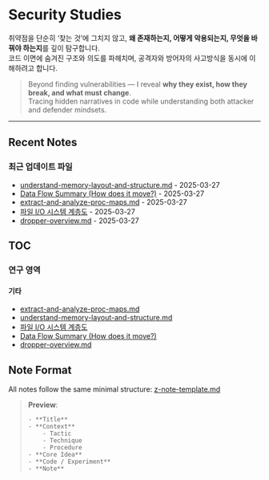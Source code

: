 # Security Studies

취약점을 단순히 ‘찾는 것’에 그치지 않고, **왜 존재하는지, 어떻게 악용되는지, 무엇을 바꿔야 하는지**를 깊이 탐구합니다.  
코드 이면에 숨겨진 구조와 의도를 파헤치며, 공격자와 방어자의 사고방식을 동시에 이해하려고 합니다.

> Beyond finding vulnerabilities — I reveal **why they exist, how they break, and what must change**.  
> Tracing hidden narratives in code while understanding both attacker and defender mindsets.

---
## Recent Notes

<!-- RECENT_CHANGES -->
### 최근 업데이트 파일

- [understand-memory-layout-and-structure.md](understand-memory-layout-and-structure.md) - 2025-03-27
- [Data Flow Summary (How does it move?)](trace-buffer-lifecycle.md) - 2025-03-27
- [extract-and-analyze-proc-maps.md](extract-and-analyze-proc-maps.md) - 2025-03-27
- [파일 I/O 시스템 계층도](hooking-runtime-file-access.md) - 2025-03-27
- [dropper-overview.md](dropper-overview.md) - 2025-03-27

<!-- RECENT_CHANGES_END -->

## TOC
<!-- RESEARCH_AREAS -->
### 연구 영역

#### 기타

- [extract-and-analyze-proc-maps.md](extract-and-analyze-proc-maps.md)
- [understand-memory-layout-and-structure.md](understand-memory-layout-and-structure.md)
- [파일 I/O 시스템 계층도](hooking-runtime-file-access.md)
- [Data Flow Summary (How does it move?)](trace-buffer-lifecycle.md)
- [dropper-overview.md](dropper-overview.md)


<!-- RESEARCH_AREAS_END -->

## Note Format

All notes follow the same minimal structure: [z-note-template.md](./z-note-template.md)  
> **Preview**:
> ```
> - **Title**
> - **Context**
> 	  - Tactic
> 	  - Technique
> 	  - Procedure
> - **Core Idea**
> - **Code / Experiment**
> - **Note**
> ```

